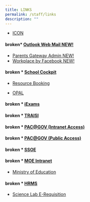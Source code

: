 ```yaml
---
title: LINKS
permalink: /staff/links
description: ""
---
```

* <a href="https://icon.moe.edu.sg/" target ="_blank" >ICON</a> 

#### broken*   [Outlook Web Mail NEW!](https://schools.gov.sg/owa/auth/logon.aspx?replaceCurrent=1&url=https%3a%2f%2fschools.gov.sg%2fowa%2f%23authRedirect%3dtrue)

* <a href="https://pg.moe.edu.sg/" target ="_blank" >Parents Gateway Admin NEW!</a> 
* <a href="https://onepublicservice.facebook.com/" target ="_blank" >Workplace by Facebook NEW!</a> 

#### broken *   [School Cockpit](https://schoolcockpit.moe.gov.sg/)

* <a href="https://rbs.avero-tech.com/" target ="_blank" >Resource Booking</a> 

* <a href="https://opal2.moe.edu.sg/" target ="_blank" >OPAL</a> 

#### broken *   [iExams](https://iexams.moe.gov.sg/xe/login.do "iExams")

#### broken *   [TRAISI](https://traisi.moe.gov.sg/)
#### broken *   [PAC@GOV (Intranet Access)](https://www.pac.gov.sg/)
#### broken *   [PAC@GOV (Public Access)](https://pacgov.agd.gov.sg/ipac/portal/jsp/login/index1.jsp)
#### broken *   [SSOE](https://ssoe.moe.edu.sg/)
#### broken *   [MOE Intranet](https://intranet.moe.gov.sg/)
* <a href="https://www.moe.gov.sg/" target ="_blank" >Ministry of Education</a> 
#### broken *   [HRMS](https://hrms.moe.gov.sg/)
* <a href="https://sites.google.com/site/sgssclabreq/home/" target ="_blank" >Science Lab E-Requisition</a> 